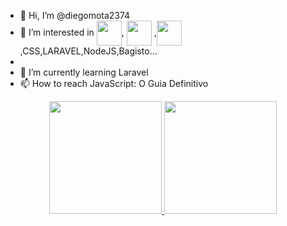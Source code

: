 - 👋 Hi, I’m @diegomota2374
- 👀 I’m interested in <img align="center" height="40" width="40" src="https://cdn.jsdelivr.net/gh/devicons/devicon/icons/php/php-original.svg" />,
            <img align="center" height="40" width="40" src="https://cdn.jsdelivr.net/gh/devicons/devicon/icons/javascript/javascript-original.svg" />
          ,<img align="center" height="40" width="40" src="https://cdn.jsdelivr.net/gh/devicons/devicon/icons/html5/html5-original-wordmark.svg" />
          ,CSS,LARAVEL,NodeJS,Bagisto...
- 
- 🌱 I’m currently learning Laravel
- 📫 How to reach JavaScript: O Guia Definitivo
<div align="center">
  <a href="https://github.com/diegomota2374">
  <img height="180em" src="https://github-readme-stats.vercel.app/api?username=diegomota2374&show_icons=true&theme=dark&include_all_commits=true&count_private=true"/>
  <img height="180em" src="https://github-readme-stats.vercel.app/api/top-langs/?username=diegomota2374&layout=compact&langs_count=7&theme=dark"/>
</div>
